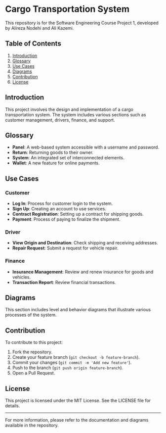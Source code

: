 # Cargo Transportation System

This repository is for the Software Engineering Course Project 1, developed by Alireza Nodehi and Ali Kazemi.

## Table of Contents

1. [Introduction](#introduction)
2. [Glossary](#glossary)
3. [Use Cases](#use-cases)
4. [Diagrams](#diagrams)
5. [Contribution](#contribution)
6. [License](#license)

## Introduction

This project involves the design and implementation of a cargo transportation system. The system includes various sections such as customer management, drivers, finance, and support.

## Glossary

- **Panel**: A web-based system accessible with a username and password.
- **Return**: Returning goods to their owner.
- **System**: An integrated set of interconnected elements.
- **Wallet**: A new feature for online payments.

## Use Cases

### Customer

- **Log In**: Process for customer login to the system.
- **Sign Up**: Creating an account to use services.
- **Contract Registration**: Setting up a contract for shipping goods.
- **Payment**: Process of paying to finalize the shipment.

### Driver

- **View Origin and Destination**: Check shipping and receiving addresses.
- **Repair Request**: Submit a request for vehicle repair.

### Finance

- **Insurance Management**: Review and renew insurance for goods and vehicles.
- **Transaction Report**: Review financial transactions.

## Diagrams

This section includes level and behavior diagrams that illustrate various processes of the system.

## Contribution

To contribute to this project:

1. Fork the repository.
2. Create your feature branch (`git checkout -b feature-branch`).
3. Commit your changes (`git commit -m 'Add new feature'`).
4. Push to the branch (`git push origin feature-branch`).
5. Open a Pull Request.

## License

This project is licensed under the MIT License. See the LICENSE file for details.

---

For more information, please refer to the documentation and diagrams available in the repository.
